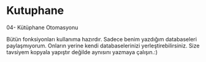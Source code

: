 # Kutuphane
04- Kütüphane Otomasyonu

Bütün fonksiyonları kullanıma hazırdır. Sadece benim yazdığım databaseleri paylaşmıyorum. 
Onların yerine kendi databaselerinizi yerleştirebilirsiniz.
Size tavsiyem kopyala yapıştır değilde aynısını yazmaya çalışın.:)
